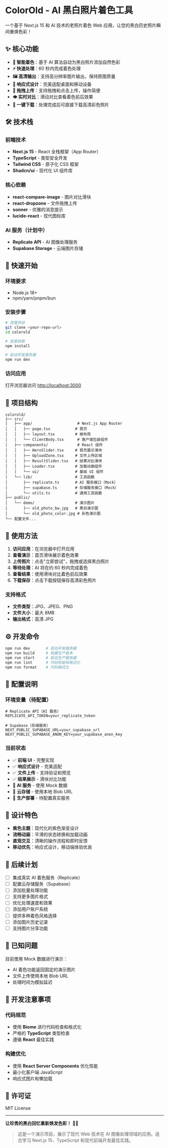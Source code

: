 # ColorOld - AI 黑白照片着色工具

一个基于 Next.js 15 和 AI 技术的老照片着色 Web 应用，让您的黑白历史照片瞬间重焕色彩！

## ✨ 核心功能

- **🎨 智能着色**：基于 AI 算法自动为黑白照片添加自然色彩
- **⚡ 快速处理**：60 秒内完成着色处理
- **🖼️ 高清输出**：支持高分辨率图片输出，保持原图质量
- **📱 响应式设计**：完美适配桌面和移动设备
- **🔧 拖拽上传**：支持拖拽和点击上传，操作简便
- **👁️ 实时对比**：滑动对比查看着色前后效果
- **💾 一键下载**：处理完成后可直接下载高清彩色照片

## 🛠️ 技术栈

### 前端技术
- **Next.js 15** - React 全栈框架（App Router）
- **TypeScript** - 类型安全开发
- **Tailwind CSS** - 原子化 CSS 框架
- **Shadcn/ui** - 现代化 UI 组件库

### 核心依赖
- **react-compare-image** - 图片对比滑块
- **react-dropzone** - 文件拖拽上传
- **sonner** - 优雅的消息提示
- **lucide-react** - 现代图标库

### AI 服务（计划中）
- **Replicate API** - AI 图像处理服务
- **Supabase Storage** - 云端图片存储

## 🚀 快速开始

### 环境要求
- Node.js 18+
- npm/yarn/pnpm/bun

### 安装步骤

```bash
# 克隆项目
git clone <your-repo-url>
cd colorold

# 安装依赖
npm install

# 启动开发服务器
npm run dev
```

### 访问应用
打开浏览器访问 [http://localhost:3000](http://localhost:3000)

## 📁 项目结构

```
colorold/
├── src/
│   ├── app/                    # Next.js App Router
│   │   ├── page.tsx           # 首页
│   │   ├── layout.tsx         # 根布局
│   │   └── ClientBody.tsx      # 客户端包装组件
│   ├── components/             # React 组件
│   │   ├── HeroSlider.tsx     # 首页展示滑块
│   │   ├── UploadZone.tsx     # 文件上传区域
│   │   ├── ResultSlider.tsx   # 结果对比滑块
│   │   ├── Loader.tsx         # 加载动画组件
│   │   └── ui/                # 基础 UI 组件
│   └── lib/                   # 工具函数
│       ├── replicate.ts       # AI 服务接口（Mock）
│       ├── supabase.ts        # 存储服务接口（Mock）
│       └── utils.ts           # 通用工具函数
├── public/
│   └── demo/                  # 演示图片
│       ├── old_photo_bw.jpg   # 黑白演示图
│       └── old_photo_color.jpg # 彩色演示图
└── 配置文件...
```

## 🎯 使用方法

1. **访问应用**：在浏览器中打开应用
2. **查看演示**：首页滑块展示着色效果
3. **上传照片**：点击"立即尝试"，拖拽或选择黑白照片
4. **等待处理**：AI 将在约 60 秒内完成着色
5. **查看结果**：使用滑块对比着色前后效果
6. **下载保存**：点击下载按钮保存高清彩色照片

### 支持格式
- **文件类型**：JPG、JPEG、PNG
- **文件大小**：最大 8MB
- **输出格式**：高清 JPG

## ⚙️ 开发命令

```bash
npm run dev       # 启动开发服务器
npm run build     # 构建生产版本
npm run start     # 启动生产服务器
npm run lint      # 代码检查和格式化
npm run format    # 代码格式化
```

## 🔧 配置说明

### 环境变量（待配置）
```env
# Replicate API（AI 服务）
REPLICATE_API_TOKEN=your_replicate_token

# Supabase（存储服务）
NEXT_PUBLIC_SUPABASE_URL=your_supabase_url
NEXT_PUBLIC_SUPABASE_ANON_KEY=your_supabase_anon_key
```

### 当前状态
- ✅ **前端 UI** - 完整实现
- ✅ **响应式设计** - 完美适配
- ✅ **文件上传** - 支持验证和预览
- ✅ **结果展示** - 滑块对比功能
- 🚧 **AI 服务** - 使用 Mock 数据
- 🚧 **云存储** - 使用本地 Blob URL
- 🚧 **生产部署** - 待配置真实服务

## 🎨 设计特色

- **紫色主题**：现代化的紫色渐变设计
- **流畅动画**：平滑的状态转换和加载动画
- **直观交互**：清晰的操作流程和即时反馈
- **移动优先**：响应式设计，移动端体验优良

## 🔮 后续计划

- [ ] 集成真实 AI 着色服务（Replicate）
- [ ] 配置云存储服务（Supabase）
- [ ] 添加批量处理功能
- [ ] 支持更多图片格式
- [ ] 优化处理速度和效果
- [ ] 添加用户账户系统
- [ ] 提供多种着色风格选择
- [ ] 添加图片历史记录
- [ ] 支持图片分享功能

## 🚨 已知问题

目前使用 Mock 数据进行演示：
- AI 着色功能返回固定的演示图片
- 文件上传使用本地 Blob URL
- 处理时间为模拟延迟

## 🧪 开发注意事项

### 代码规范
- 使用 **Biome** 进行代码检查和格式化
- 严格的 **TypeScript** 类型检查
- 遵循 **React** 最佳实践

### 构建优化
- 使用 **React Server Components** 优化性能
- 最小化客户端 JavaScript
- 响应式图片和懒加载

## 📄 许可证

MIT License

---

**让珍贵的黑白回忆重新焕发色彩！** 🌈✨

> 这是一个演示项目，展示了现代 Web 技术在 AI 图像处理领域的应用。适合学习 Next.js 15、TypeScript 和现代前端开发最佳实践。
